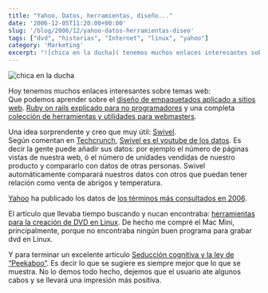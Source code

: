 ```yaml
---
title: "Yahoo, Datos, herramientas, diseño..."
date: '2006-12-05T11:20:00+00:00'
slug: '/blog/2006/12/yahoo-datos-herramientas-diseo'
tags: ["dvd", "historias", "Internet", "linux", "yahoo"]
category: 'Marketing'
excerpt: "![chica en la ducha]( tenemos muchos enlaces interesantes sobre temas web:  Que podemos aprender sobre el [diseño de empaquetados aplicado a s..."
---
```

![chica en la ducha](http://jorgegorka.files.wordpress.com/showergirl.jpg)

Hoy tenemos muchos enlaces interesantes sobre temas web:  
Que podemos aprender sobre el [diseño de empaquetados aplicado a sitios web](http://www.digital-web.com/articles/packaging_design_for_webbased_products/). [Ruby on rails explicado para no programadores](http://www.digital-web.com/articles/ruby_on_rails_for_the_rest_of_us/) y una completa [colección de herramientas y utilidades para webmasters](http://www.cuervoblanco.com/webmasters.html).

Una idea sorprendente y creo que muy útil: [Swivel](http://www.swivel.com/).  
Según comentan en [Techcrunch](http://www.techcrunch.com/), [Swivel es el youtube de los datos](http://www.techcrunch.com/2006/12/05/swivel-to-launch-this-week-communitize-your-data/). Es decir la gente puede añadir sus datos: por ejemplo el número de páginas vistas de nuestra web, ó el número de unidades vendidas de nuestro producto y compararlo con datos de otras personas. Swivel automáticamente comparará nuestros datos con otros que puedan tener relación como venta de abrigos y temperatura.

[Yahoo](http://www.yahoo.com/) ha publicado los datos de [los términos más consultados en 2006](http://f1.buzz.re2.yahoo.com/topsearches2006/lists/).

El artículo que llevaba tiempo buscando y nucan encontraba: [herramientas para la creación de DVD en Linux](http://www.jesusda.com/blog/index.php?id=9). De hecho me compré el Mac Mini, principalmente, porque no encontraba ningún buen programa para grabar dvd en Linux.

Y para terminar un excelente artículo [Seducción cognitiva y la ley de “Peekaboo”](http://headrush.typepad.com/creating_passionate_users/2006/11/cognitive_seduc.html). Es decir lo que se sugiere es siempre mejor que lo que se muestra. No lo demos todo hecho, dejemos que el usuario ate algunos cabos y se llevará una impresión más positiva.

